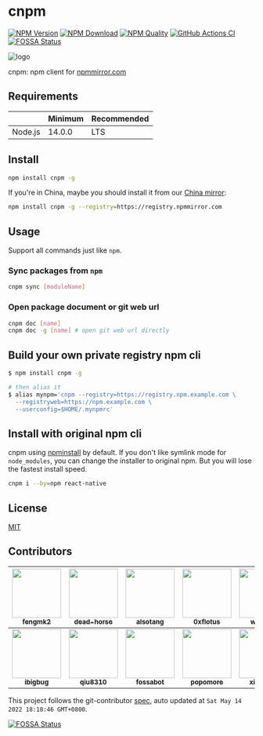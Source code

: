 # cnpm

[![NPM Version](https://img.shields.io/npm/v/cnpm.svg?style=flat-square)](https://npmjs.com/package/cnpm)
[![NPM Download](https://img.shields.io/npm/dm/cnpm.svg?style=flat-square)](https://npmjs.com/package/cnpm)
[![NPM Quality](http://npm.packagequality.com/shield/cnpm.svg?style=flat-square)](http://packagequality.com/#?package=cnpm)
[![GitHub Actions CI](https://github.com/cnpm/cnpm/actions/workflows/nodejs.yml/badge.svg?style=flat-square)](https://github.com/cnpm/cnpm/actions/workflows/nodejs.yml)
[![FOSSA Status](https://app.fossa.com/api/projects/git%2Bgithub.com%2Fcnpm%2Fcnpm.svg?type=shield)](https://app.fossa.com/projects/git%2Bgithub.com%2Fcnpm%2Fcnpm?ref=badge_shield)

![logo](https://raw.github.com/cnpm/cnpmjs.org/master/logo.png)

cnpm: npm client for [npmmirror.com](http://npmmirror.com/)

## Requirements

|         | Minimum | Recommended |
|---------|---------|-------------|
| Node.js | 14.0.0  | LTS         |

## Install

```bash
npm install cnpm -g
```

If you're in China, maybe you should install it from our [China mirror](https://registry.npmmirror.com):

```bash
npm install cnpm -g --registry=https://registry.npmmirror.com
```

## Usage

Support all commands just like `npm`.

### Sync packages from `npm`

```bash
cnpm sync [moduleName]
```

### Open package document or git web url

```bash
cnpm doc [name]
cnpm doc -g [name] # open git web url directly
```

## Build your own private registry npm cli

```bash
$ npm install cnpm -g

# then alias it
$ alias mynpm='cnpm --registry=https://registry.npm.example.com \
  --registryweb=https://npm.example.com \
  --userconfig=$HOME/.mynpmrc'
```

## Install with original npm cli

cnpm using [npminstall](https://github.com/cnpm/npminstall) by default.
If you don't like symlink mode for `node_modules`, you can change the installer to original npm.
But you will lose the fastest install speed.

```bash
cnpm i --by=npm react-native
```

## License

[MIT](LICENSE.txt)

<!-- GITCONTRIBUTOR_START -->

## Contributors

|[<img src="https://avatars.githubusercontent.com/u/156269?v=4" width="100px;"/><br/><sub><b>fengmk2</b></sub>](https://github.com/fengmk2)<br/>|[<img src="https://avatars.githubusercontent.com/u/985607?v=4" width="100px;"/><br/><sub><b>dead-horse</b></sub>](https://github.com/dead-horse)<br/>|[<img src="https://avatars.githubusercontent.com/u/1147375?v=4" width="100px;"/><br/><sub><b>alsotang</b></sub>](https://github.com/alsotang)<br/>|[<img src="https://avatars.githubusercontent.com/u/26602940?v=4" width="100px;"/><br/><sub><b>0xflotus</b></sub>](https://github.com/0xflotus)<br/>|[<img src="https://avatars.githubusercontent.com/u/114114?v=4" width="100px;"/><br/><sub><b>weakish</b></sub>](https://github.com/weakish)<br/>|[<img src="https://avatars.githubusercontent.com/u/4635838?v=4" width="100px;"/><br/><sub><b>gemwuu</b></sub>](https://github.com/gemwuu)<br/>|
| :---: | :---: | :---: | :---: | :---: | :---: |
[<img src="https://avatars.githubusercontent.com/u/543405?v=4" width="100px;"/><br/><sub><b>ibigbug</b></sub>](https://github.com/ibigbug)<br/>|[<img src="https://avatars.githubusercontent.com/u/1094697?v=4" width="100px;"/><br/><sub><b>qiu8310</b></sub>](https://github.com/qiu8310)<br/>|[<img src="https://avatars.githubusercontent.com/u/29791463?v=4" width="100px;"/><br/><sub><b>fossabot</b></sub>](https://github.com/fossabot)<br/>|[<img src="https://avatars.githubusercontent.com/u/360661?v=4" width="100px;"/><br/><sub><b>popomore</b></sub>](https://github.com/popomore)<br/>|[<img src="https://avatars.githubusercontent.com/u/955484?v=4" width="100px;"/><br/><sub><b>xieren58</b></sub>](https://github.com/xieren58)<br/>

This project follows the git-contributor [spec](https://github.com/xudafeng/git-contributor), auto updated at `Sat May 14 2022 18:18:46 GMT+0800`.

<!-- GITCONTRIBUTOR_END -->

[![FOSSA Status](https://app.fossa.com/api/projects/git%2Bgithub.com%2Fcnpm%2Fcnpm.svg?type=large)](https://app.fossa.com/projects/git%2Bgithub.com%2Fcnpm%2Fcnpm?ref=badge_large)
